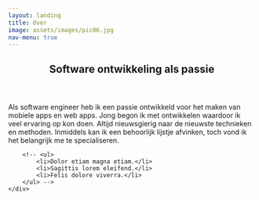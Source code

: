 ```yaml
---
layout: landing
title: Over
image: assets/images/pic06.jpg
nav-menu: true
---
```


<!-- Main -->
<div id="main">

<!-- One -->
<section id="one">
	<div class="inner">
		<header class="major">
			<h2>Software ontwikkeling als passie</h2>
		</header>
		<p>Als software engineer heb ik een passie ontwikkeld voor het maken van mobiele apps en web apps. Jong begon ik met ontwikkelen waardoor ik veel ervaring op kon doen. Altijd nieuwsgierig naar de nieuwste technieken en methoden. Inmiddels kan ik een behoorlijk lijstje afvinken, toch vond ik het belangrijk me te specialiseren. </p>

		<!-- <ul>
			<li>Dolor etiam magna etiam.</li>
			<li>Sagittis lorem eleifend.</li>
			<li>Felis dolore viverra.</li>
		</ul> -->
	</div>
</section>

<!-- <section id="two" class="spotlights">
<section>
		<a href="generic.html" class="image">
			<img src="{% link assets/images/pic08.jpg %}" alt="" data-position="center center" />
		</a>
		
        </section>
</section> -->
</div>